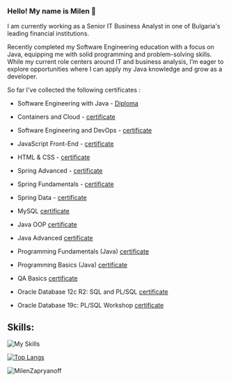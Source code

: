 ### Hello! My name is Milen 👋

I am currently working as a Senior IT Business Analyst in one of Bulgaria's leading financial institutions. 

Recently completed my Software Engineering education with a focus on Java, equipping me with solid programming and problem-solving skills.
While my current role centers around IT and business analysis, I’m eager to explore opportunities where I can apply my Java knowledge and grow as a developer.

So far I've collected the following certificates :

  + Software Engineering with Java - [Diploma](https://softuni.bg/certificates/details/229894/c18aaf2a)


 
  + Containers and Cloud - [certificate](https://softuni.bg/certificates/details/232880/bb503a53)

  + Software Engineering and DevOps - [certificate](https://softuni.bg/certificates/details/229493/33d3fd1b)

  + JavaScript Front-End  - [certificate](https://softuni.bg/certificates/details/212421/4bad96be)

  + HTML & CSS - [certificate](https://softuni.bg/certificates/details/205362/a333f09f)

  + Spring Advanced - [certificate](https://softuni.bg/certificates/details/197693/eff6a443)
    
  + Spring Fundamentals - [certificate](https://softuni.bg/certificates/details/191553/6461ca2c)

  + Spring Data - [certificate](https://softuni.bg/certificates/details/180573/80c84453)

  + MySQL [certificate](https://softuni.bg/certificates/details/172257/52a4b645)

  + Java OOP [certificate](https://softuni.bg/certificates/details/168971/882c9827)

  + Java Advanced [certificate](https://softuni.bg/certificates/details/161720/18fd6d44)
  
  + Programming Fundamentals (Java) [certificate](https://softuni.bg/certificates/details/148552/7e09709b)
  
  + Programming Basics (Java) [certificate](https://softuni.bg/certificates/details/140089/040083a4)
  
  + QA Basics [certificate](https://softuni.bg/certificates/details/154179/702bd4b4)
  
  + Oracle Database 12c R2: SQL and PL/SQL [certificate](https://i.ibb.co/xYkHypG/IMG-3909.jpg)
  
  + Oracle Database 19c: PL/SQL Workshop [certificate](https://i.ibb.co/Dby2xfx/IMG-5148.jpg)
  
## Skills: 
![My Skills](https://skillicons.dev/icons?i=java,spring,mysql,idea,docker,githubactions,jenkins,maven,gradle,regex,terraform,javascript,css,html)

[![Top Langs](https://github-readme-stats.vercel.app/api/top-langs/?username=magdalenavelikova)](https://github.com/anuraghazra/github-readme-stats)
  
<p>&nbsp;<img align="left" src="https://github-readme-stats-sigma-five.vercel.app/api?username=MilenZapryanoff&show_icons=true&locale=en" alt="MilenZapryanoff" /></p>
